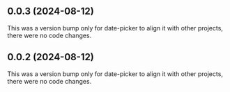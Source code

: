 ## 0.0.3 (2024-08-12)

This was a version bump only for date-picker to align it with other projects, there were no code changes.

## 0.0.2 (2024-08-12)

This was a version bump only for date-picker to align it with other projects, there were no code changes.